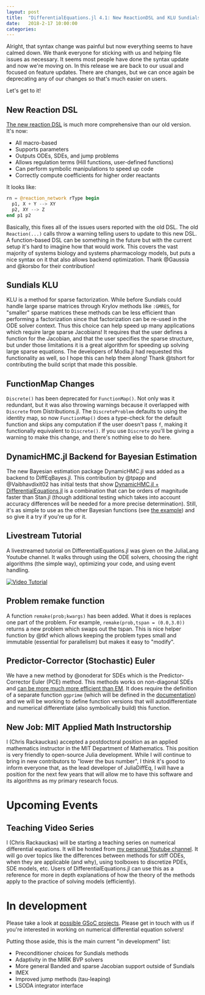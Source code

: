 ```yaml
---
layout: post
title:  "DifferentialEquations.jl 4.1: New ReactionDSL and KLU Sundials"
date:   2018-2-17 10:00:00
categories:
---
```


Alright, that syntax change was painful but now everything seems to have
calmed down. We thank everyone for sticking with us and helping file issues
as necessary. It seems most people have done the syntax update and now we're
moving on. In this release we are back to our usual and focused on feature
updates. There are changes, but we can once again be deprecating any of our
changes so that's much easier on users.

Let's get to it!

## New Reaction DSL

[The new reaction DSL](https://docs.juliadiffeq.org/latest/models/biological)
is much more comprehensive than our old version. It's now:

- All macro-based
- Supports parameters
- Outputs ODEs, SDEs, and jump problems
- Allows regulation terms (Hill functions, user-defined functions)
- Can perform symbolic manipulations to speed up code
- Correctly compute coefficients for higher order reactants

It looks like:

```julia
rn = @reaction_network rType begin
  p1, X + Y --> XY               
  p2, XY --> Z            
end p1 p2
```

Basically, this fixes all of the issues users reported with the old DSL. The old
`Reaction(...)` calls throw a warning telling users to update to this
new DSL. A function-based DSL can be something in the future but with the
current setup it's hard to imagine how that would work. This covers the vast
majority of systems biology and systems pharmacology models, but puts a nice
syntax on it that also allows backend optimization. Thank @Gaussia and @korsbo
for their contribution!

## Sundials KLU

KLU is a method for sparse factorization. While before Sundials could handle
large sparse matrices through Krylov methods like `:GMRES`, for "smaller"
sparse matrices these methods can be less efficient than performing a factorization
since that factorization can be re-used in the ODE solver context. Thus this
choice can help speed up many applications which require large sparse Jacobians!
It requires that the user defines a function for the Jacobian, and that the
user specifies the sparse structure, but under those limitations it is a great
algorithm for speeding up solving large sparse equations. The developers of
Modia.jl had requested this functionality as well, so I hope this can help
them along! Thank @tshort for contributing the build script that made this possible.

## FunctionMap Changes

`Discrete()` has been deprecated for `FunctionMap()`. Not only was it redundant,
but it was also throwing warnings because it overlapped with `Discrete` from
Distributions.jl. The `DiscreteProblem` defaults to using the identity map,
so now `FunctionMap()` does a type-check for the default function and skips
any computation if the user doesn't pass `f`, making it functionally equivalent
to `Discrete()`. If you use `Discrete` you'll be giving a warning to make this
change, and there's nothing else to do here.

## DynamicHMC.jl Backend for Bayesian Estimation

The new Bayesian estimation package DynamicHMC.jl was added as a backend to
DiffEqBayes.jl. This contribution by @tpapp and @Vaibhavdixit02 has initial
tests that show
[DynamicHMC.jl + DifferentialEquations.jl](https://nbviewer.jupyter.org/github/JuliaDiffEq/DiffEqBenchmarks.jl/blob/master/ParameterEstimation/DiffEqBayesLorenz.ipynb)
is a combination that can be orders of magnitude faster than Stan.jl (though
additional testing which takes into account accuracy differences will be
needed for a more precise determination). Still, it's as simple to use as the
other Bayesian functions (see
[the example](https://docs.juliadiffeq.org/latest/analysis/parameter_estimation))
and so give it a try if you're up for it.

## Livestream Tutorial

A livestreamed tutorial on DifferentialEquations.jl was given on the JuliaLang
Youtube channel. It walks through using the ODE solvers, choosing the right
algorithms (the simple way), optimizing your code, and using event handling.

[![Video Tutorial](https://user-images.githubusercontent.com/1814174/36342812-bdfd0606-13b8-11e8-9eff-ff219de909e5.PNG)](https://youtu.be/KPEqYtEd-zY)

## Problem remake function

A function `remake(prob;kwargs)` has been added. What it does is replaces one
part of the problem. For example, `remake(prob,tspan = (0.0,3.0))` returns a
new problem which swaps out the tspan. This is nice helper function by @tkf
which allows keeping the problem types small and immutable (essential for
parallelism) but makes it easy to "modify".

## Predictor-Corrector (Stochastic) Euler

We have a new method by @onoderat for SDEs which is the Predictor-Corrector Euler
(PCE) method. This methods works on non-diagonal SDEs and
[can be more much more efficient than EM](https://github.com/JuliaDiffEq/StochasticDiffEq.jl/pull/53).
It does require the definition of a separate function `ggprime` (which will be
defined in the
[documentation](https://docs.juliadiffeq.org/latest/solvers/sde_solve))
and we will be working to define function versions that will autodifferentiate
and numerical differentiate (also symbolically build) this function.

## New Job: MIT Applied Math Instructorship

I (Chris Rackauckas) accepted a postdoctoral position as an applied mathematics
instructor in the MIT Department of Mathematics. This position is very friendly
to open-source Julia development. While I will continue to bring in new
contributors to "lower the bus number", I think it's good to inform everyone
that, as the lead developer of JuliaDiffEq, I will have a position for the next
few years that will allow me to have this software and its algorithms as my
primary research focus.

# Upcoming Events

## Teaching Video Series

I (Chris Rackauckas) will be starting a teaching series on numerical differential
equations. It will be hosted from
[my personal Youtube channel](https://www.youtube.com/channel/UCugBGdUbn6PeH03iPZtr-JQ).
It will go over topics like the differences between methods for stiff ODEs,
when they are applicable (and why), using toolboxes to discretize PDEs, SDE
models, etc. Users of DifferentialEquations.jl can use this as a reference for
more in depth explanations of how the theory of the methods apply to the practice
of solving models (efficiently).

# In development

Please take a look at [possible GSoC projects](https://julialang.org/soc/projects/diffeq.html).
Please get in touch with us if you're interested in working on numerical
differential equation solvers!

Putting those aside, this is the main current "in development" list:

- Preconditioner choices for Sundials methods
- Adaptivity in the MIRK BVP solvers
- More general Banded and sparse Jacobian support outside of Sundials
- IMEX
- Improved jump methods (tau-leaping)
- LSODA integrator interface

